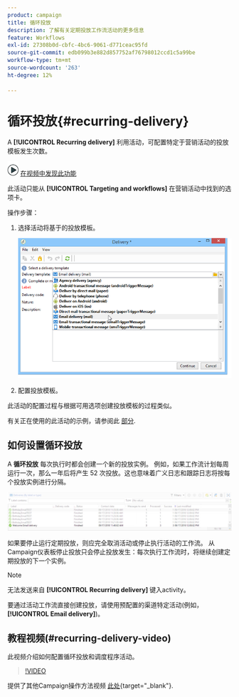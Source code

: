 ```yaml
---
product: campaign
title: 循环投放
description: 了解有关定期投放工作流活动的更多信息
feature: Workflows
exl-id: 27308b0d-cbfc-4bc6-9061-d771ceac95fd
source-git-commit: edb099b3e882d857752af76798012ccd1c5a99be
workflow-type: tm+mt
source-wordcount: '263'
ht-degree: 12%

---
```


# 循环投放{#recurring-delivery}



A **[!UICONTROL Recurring delivery]** 利用活动，可配置特定于营销活动的投放模板发生次数。

![](assets/do-not-localize/how-to-video.png) [在视频中发现此功能](#recurring-delivery-video)

此活动只能从 **[!UICONTROL Targeting and workflows]** 在营销活动中找到的选项卡。

操作步骤：

1. 选择活动将基于的投放模板。

   ![](assets/recurring_delivery_001.png)

1. 配置投放模板。

此活动的配置过程与根据可用选项创建投放模板的过程类似。

有关正在使用的此活动的示例，请参阅此 [部分](send-a-birthday-email.md#creating-a-recurring-delivery-in-a-targeting-workflow).

## 如何设置循环投放

A **循环投放** 每次执行时都会创建一个新的投放实例。 例如，如果工作流计划每周运行一次，那么一年后将产生 52 次投放。这也意味着广义日志和跟踪日志将按每个投放实例进行分隔。

![循环投放](assets/delivery_recurring.jpg)

如果要停止运行定期投放，则应完全取消活动或停止执行活动的工作流。 从Campaign仪表板停止投放只会停止投放发生：每次执行工作流时，将继续创建定期投放的下一个实例。

>[!NOTE]
>
>无法发送来自 **[!UICONTROL Recurring delivery]** 键入activity。
> 
>要通过活动工作流直接创建投放，请使用预配置的渠道特定活动(例如， **[!UICONTROL Email delivery]**)。

## 教程视频(#recurring-delivery-video)

此视频介绍如何配置循环投放和调度程序活动。

>[!VIDEO](https://video.tv.adobe.com/v/25040?quality=12)

提供了其他Campaign操作方法视频 [此处](https://experienceleague.adobe.com/docs/campaign-learn/tutorials/getting-started/introduction-to-adobe-campaign.html){target="_blank"}.
